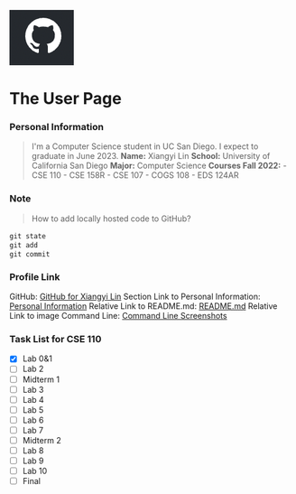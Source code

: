 ![GitHub Logo](./screenshots/GitHub%20Logo.png)

# The User Page

### Personal Information
>I'm a Computer Science student in UC San Diego. I expect to graduate in June 2023.
**Name:** Xiangyi Lin
**School:** University of California San Diego
**Major:** Computer Science
**Courses Fall 2022:**
    - CSE 110
    - CSE 158R
    - CSE 107
    - COGS 108
    - EDS 124AR

### Note
> How to add locally hosted code to GitHub?
```
git state
git add
git commit
```

### Profile Link
GitHub: [GitHub for Xiangyi Lin](https://github.com/alina10050805)
Section Link to Personal Information: [Personal Information](https://github.com/alina10050805/Lab-01-CSE-110-Fall-2022/blob/main/README.md#lab-01-cse-110-fall-2022)
Relative Link to README.md: [README.md](./README.md)
Relative Link to image Command Line: [Command Line Screenshots](./screenshots/Command%20Line.jpeg)

### Task List for CSE 110
- [x] Lab 0&1
- [ ] Lab 2
- [ ] Midterm 1
- [ ] Lab 3
- [ ] Lab 4
- [ ] Lab 5
- [ ] Lab 6
- [ ] Lab 7
- [ ] Midterm 2
- [ ] Lab 8
- [ ] Lab 9
- [ ] Lab 10
- [ ] Final